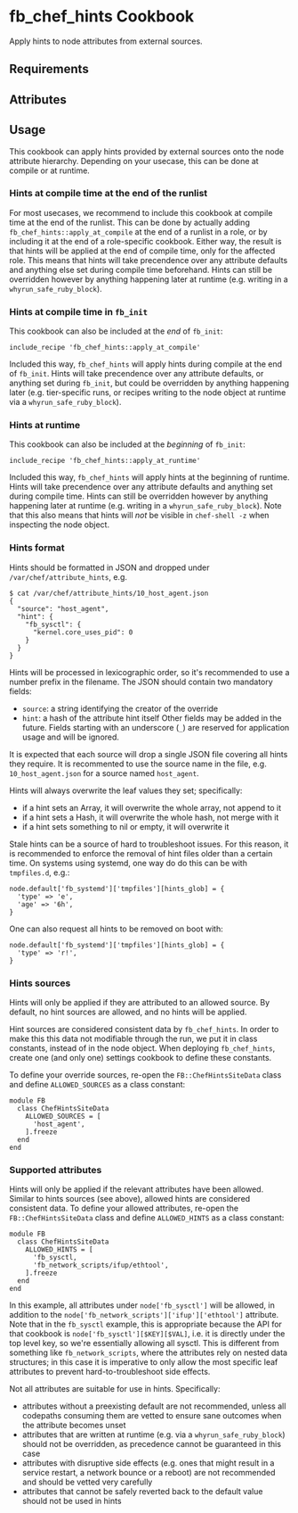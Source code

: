 fb_chef_hints Cookbook
======================
Apply hints to node attributes from external sources.

Requirements
------------

Attributes
----------

Usage
-----
This cookbook can apply hints provided by external sources onto the node
attribute hierarchy. Depending on your usecase, this can be done at compile or
at runtime.

### Hints at compile time at the end of the runlist
For most usecases, we recommend to include this cookbook at compile time at
the end of the runlist. This can be done by actually adding
`fb_chef_hints::apply_at_compile` at the end of a runlist in a role, or by
including it at the end of a role-specific cookbook. Either way, the result is
that hints will be applied at the end of compile time, only for the affected
role. This means that hints will take precendence over any attribute defaults
and anything else set during compile time beforehand. Hints can still be
overridden however by anything happening later at runtime (e.g. writing in a
`whyrun_safe_ruby_block`).

### Hints at compile time in `fb_init`
This cookbook can also be included at the _end_ of `fb_init`:

```
include_recipe 'fb_chef_hints::apply_at_compile'
```

Included this way, `fb_chef_hints` will apply hints during compile at the end
of `fb_init`. Hints will take precendence over any attribute defaults, or
anything set during `fb_init`, but could be overridden by anything happening
later (e.g. tier-specific runs, or recipes writing to the node object at
runtime via a `whyrun_safe_ruby_block`).

### Hints at runtime
This cookbook can also be included at the _beginning_ of `fb_init`:

```
include_recipe 'fb_chef_hints::apply_at_runtime'
```

Included this way, `fb_chef_hints` will apply hints at the beginning of
runtime. Hints will take precendence over any attribute defaults and anything
set during compile time. Hints can still be overridden however by anything
happening later at runtime (e.g. writing in a `whyrun_safe_ruby_block`). Note
that this also means that hints will *not* be visible in `chef-shell -z` when
inspecting the node object.

### Hints format
Hints should be formatted in JSON and dropped under
`/var/chef/attribute_hints`, e.g.

```
$ cat /var/chef/attribute_hints/10_host_agent.json
{
  "source": "host_agent",
  "hint": {
    "fb_sysctl": {
      "kernel.core_uses_pid": 0
    }
  }
}
```

Hints will be processed in lexicographic order, so it's recommended to use
a number prefix in the filename. The JSON should contain two mandatory fields:
- `source`: a string identifying the creator of the override
- `hint`: a hash of the attribute hint itself
Other fields may be added in the future. Fields starting with an underscore
(`_`) are reserved for application usage and will be ignored.

It is expected that each source will drop a single JSON file covering all
hints they require. It is recommented to use the source name in the file, e.g.
`10_host_agent.json` for a source named `host_agent`.

Hints will always overwrite the leaf values they set; specifically:
- if a hint sets an Array, it will overwrite the whole array, not append to it
- if a hint sets a Hash, it will overwrite the whole hash, not merge with it
- if a hint sets something to nil or empty, it will overwrite it

Stale hints can be a source of hard to troubleshoot issues. For this reason, it
is recommended to enforce the removal of hint files older than a certain time.
On systems using systemd, one way do do this can be with `tmpfiles.d`, e.g.:

```
node.default['fb_systemd']['tmpfiles'][hints_glob] = {
  'type' => 'e',
  'age' => '6h',
}
```

One can also request all hints to be removed on boot with:

```
node.default['fb_systemd']['tmpfiles'][hints_glob] = {
  'type' => 'r!',
}
```

### Hints sources
Hints will only be applied if they are attributed to an allowed source. By
default, no hint sources are allowed, and no hints will be applied.

Hint sources are considered consistent data by `fb_chef_hints`. In order to
make this this data not modifiable through the run, we put it in class
constants, instead of in the node object. When deploying `fb_chef_hints`,
create one (and only one) settings cookbook to define these constants.

To define your override sources, re-open the `FB::ChefHintsSiteData` class and
define `ALLOWED_SOURCES` as a class constant:

```
module FB
  class ChefHintsSiteData
    ALLOWED_SOURCES = [
      'host_agent',
    ].freeze
  end
end
```

### Supported attributes
Hints will only be applied if the relevant attributes have been allowed.
Similar to hints sources (see above), allowed hints are considered consistent
data. To define your allowed attributes, re-open the `FB::ChefHintsSiteData`
class and define `ALLOWED_HINTS` as a class constant:

```
module FB
  class ChefHintsSiteData
    ALLOWED_HINTS = [
      'fb_sysctl,
      'fb_network_scripts/ifup/ethtool',
    ].freeze
  end
end
```

In this example, all attributes under `node['fb_sysctl']` will be allowed,
in addition to the `node['fb_network_scripts']['ifup']['ethtool']` attribute.
Note that in the `fb_sysctl` example, this is appropriate because the API for
that cookbook is `node['fb_sysctl'][$KEY][$VAL]`, i.e. it is directly under
the top level key, so we're essentially allowing all sysctl. This is different
from something like `fb_network_scripts`, where the attributes rely on nested
data structures; in this case it is imperative to only allow the most specific
leaf attributes to prevent hard-to-troubleshoot side effects.

Not all attributes are suitable for use in hints. Specifically:
- attributes without a preexisting default are not recommended, unless all
  codepaths consuming them are vetted to ensure sane outcomes when the
  attribute becomes unset
- attributes that are written at runtime (e.g. via a `whyrun_safe_ruby_block`)
  should not be overridden, as precedence cannot be guaranteed in this case
- attributes with disruptive side effects (e.g. ones that might result in a
  service restart, a network bounce or a reboot) are not recommended and
  should be vetted very carefully
- attributes that cannot be safely reverted back to the default value should
  not be used in hints
